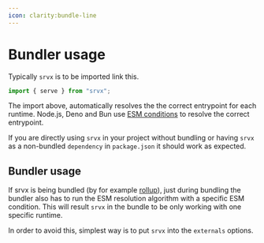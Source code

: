```yaml
---
icon: clarity:bundle-line
---
```


# Bundler usage

Typically `srvx` is to be imported link this.

```js
import { serve } from "srvx";
```

The import above, automatically resolves the the correct entrypoint for each runtime. Node.js, Deno and Bun use [ESM conditions](https://nodejs.org/api/esm.html#resolution-algorithm-specification) to resolve the correct entrypoint.

If you are directly using `srvx` in your project without bundling or having `srvx` as a non-bundled `dependency` in `package.json` it should work as expected.

## Bundler usage

If srvx is being bundled (by for example [rollup](https://rollupjs.org/)), just during bundling the bundler also has to run the ESM resolution algorithm with a specific ESM condition. This will result `srvx` in the bundle to be only working with one specific runtime.

In order to avoid this, simplest way is to put `srvx` into the `externals` options.
